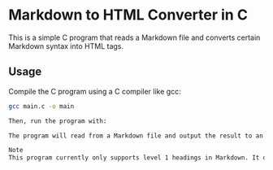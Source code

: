 # Markdown to HTML Converter in C

This is a simple C program that reads a Markdown file and converts certain Markdown syntax into HTML tags.

## Usage

Compile the C program using a C compiler like gcc:

```bash
gcc main.c -o main

Then, run the program with:

The program will read from a Markdown file and output the result to an HTML file.

Note
This program currently only supports level 1 headings in Markdown. It does not handle errors in file reading/writing. Ensure the input file exists and the program has the necessary permissions to read from it and write to the output file.

```

